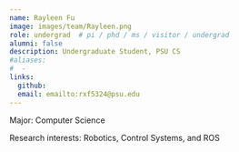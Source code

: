 ```yaml
---
name: Rayleen Fu 
image: images/team/Rayleen.png
role: undergrad  # pi / phd / ms / visitor / undergrad
alumni: false  
description: Undergraduate Student, PSU CS
#aliases:
#  - 
links:
  github:
  email: emailto:rxf5324@psu.edu 
---
```


Major: Computer Science

Research interests: Robotics, Control Systems, and ROS
